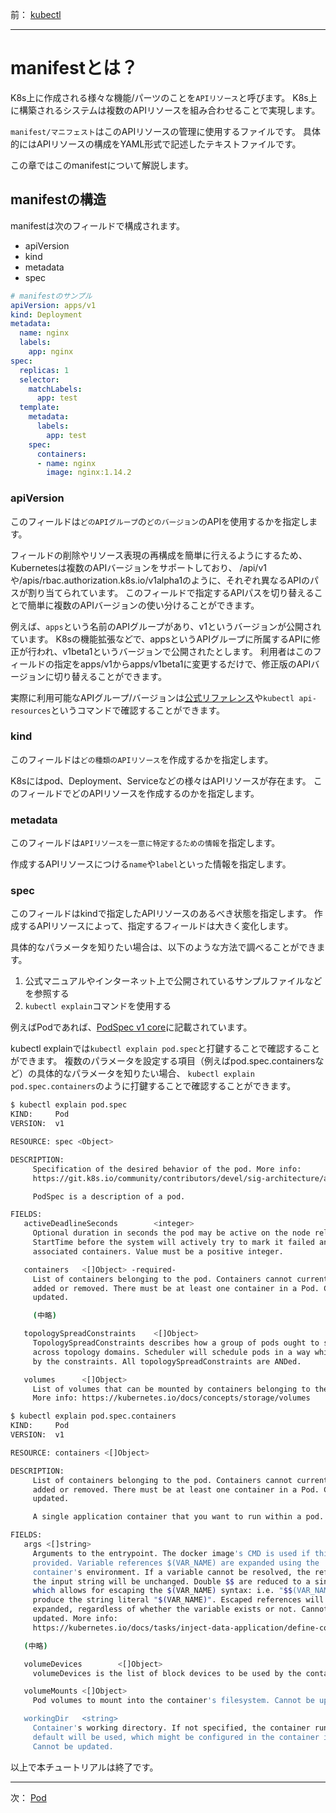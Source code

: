 前： [kubectl](./kubectl.md)

---

# manifestとは？

K8s上に作成される様々な機能/パーツのことを`APIリソース`と呼びます。
K8s上に構築されるシステムは複数のAPIリソースを組み合わせることで実現します。

`manifest/マニフェスト`はこのAPIリソースの管理に使用するファイルです。
具体的にはAPIリソースの構成をYAML形式で記述したテキストファイルです。

この章ではこのmanifestについて解説します。

## manifestの構造

manifestは次のフィールドで構成されます。

- apiVersion
- kind
- metadata
- spec

```yml
# manifestのサンプル
apiVersion: apps/v1
kind: Deployment
metadata:
  name: nginx
  labels:
    app: nginx
spec:
  replicas: 1
  selector:
    matchLabels:
      app: test
  template:
    metadata:
      labels:
        app: test
    spec:
      containers:
      - name: nginx
        image: nginx:1.14.2
```

### apiVersion

このフィールドは`どのAPIグループ`の`どのバージョン`のAPIを使用するかを指定します。

フィールドの削除やリソース表現の再構成を簡単に行えるようにするため、Kubernetesは複数のAPIバージョンをサポートしており、
/api/v1や/apis/rbac.authorization.k8s.io/v1alpha1のように、それぞれ異なるAPIのパスが割り当てられています。
このフィールドで指定するAPIパスを切り替えることで簡単に複数のAPIバージョンの使い分けることができます。

例えば、`apps`という名前のAPIグループがあり、v1というバージョンが公開されています。
K8sの機能拡張などで、appsというAPIグループに所属するAPIに修正が行われ、v1beta1というバージョンで公開されたとします。
利用者はこのフィールドの指定をapps/v1からapps/v1beta1に変更するだけで、修正版のAPIバージョンに切り替えることができます。

実際に利用可能なAPIグループ/バージョンは[公式リファレンス][1]や`kubectl api-resources`というコマンドで確認することができます。

[1]:https://kubernetes.io/docs/reference/generated/kubernetes-api/v1.22/#-strong-api-groups-strong-

### kind

このフィールドは`どの種類のAPIリソース`を作成するかを指定します。

K8sにはpod、Deployment、Serviceなどの様々はAPIリソースが存在ます。
このフィールドでどのAPIリソースを作成するのかを指定します。

### metadata

このフィールドは`APIリソースを一意に特定するための情報`を指定します。

作成するAPIリソースにつける`name`や`label`といった情報を指定します。

### spec

このフィールドはkindで指定したAPIリソースのあるべき状態を指定します。
作成するAPIリソースによって、指定するフィールドは大きく変化します。

具体的なパラメータを知りたい場合は、以下のような方法で調べることができます。

1. 公式マニュアルやインターネット上で公開されているサンプルファイルなどを参照する
1. `kubectl explain`コマンドを使用する

例えばPodであれば、[PodSpec v1 core][1]に記載されています。

kubectl explainでは`kubectl explain pod.spec`と打鍵することで確認することができます。
複数のパラメータを設定する項目（例えばpod.spec.containersなど）の具体的なパラメータを知りたい場合、
`kubectl explain pod.spec.containers`のように打鍵することで確認することができます。

```bash
$ kubectl explain pod.spec
KIND:     Pod
VERSION:  v1

RESOURCE: spec <Object>

DESCRIPTION:
     Specification of the desired behavior of the pod. More info:
     https://git.k8s.io/community/contributors/devel/sig-architecture/api-conventions.md#spec-and-status

     PodSpec is a description of a pod.

FIELDS:
   activeDeadlineSeconds        <integer>
     Optional duration in seconds the pod may be active on the node relative to
     StartTime before the system will actively try to mark it failed and kill
     associated containers. Value must be a positive integer.

   containers   <[]Object> -required-
     List of containers belonging to the pod. Containers cannot currently be
     added or removed. There must be at least one container in a Pod. Cannot be
     updated.

     (中略)

   topologySpreadConstraints    <[]Object>
     TopologySpreadConstraints describes how a group of pods ought to spread
     across topology domains. Scheduler will schedule pods in a way which abides
     by the constraints. All topologySpreadConstraints are ANDed.

   volumes      <[]Object>
     List of volumes that can be mounted by containers belonging to the pod.
     More info: https://kubernetes.io/docs/concepts/storage/volumes
```

```bash
$ kubectl explain pod.spec.containers
KIND:     Pod
VERSION:  v1

RESOURCE: containers <[]Object>

DESCRIPTION:
     List of containers belonging to the pod. Containers cannot currently be
     added or removed. There must be at least one container in a Pod. Cannot be
     updated.

     A single application container that you want to run within a pod.

FIELDS:
   args <[]string>
     Arguments to the entrypoint. The docker image's CMD is used if this is not
     provided. Variable references $(VAR_NAME) are expanded using the
     container's environment. If a variable cannot be resolved, the reference in
     the input string will be unchanged. Double $$ are reduced to a single $,
     which allows for escaping the $(VAR_NAME) syntax: i.e. "$$(VAR_NAME)" will
     produce the string literal "$(VAR_NAME)". Escaped references will never be
     expanded, regardless of whether the variable exists or not. Cannot be
     updated. More info:
     https://kubernetes.io/docs/tasks/inject-data-application/define-command-argument-container/#running-a-command-in-a-shell

   (中略)

   volumeDevices        <[]Object>
     volumeDevices is the list of block devices to be used by the container.

   volumeMounts <[]Object>
     Pod volumes to mount into the container's filesystem. Cannot be updated.

   workingDir   <string>
     Container's working directory. If not specified, the container runtime's
     default will be used, which might be configured in the container image.
     Cannot be updated.
```

[1]:https://kubernetes.io/docs/reference/generated/kubernetes-api/v1.22/#podspec-v1-core

以上で本チュートリアルは終了です。

---

次： [Pod](Pod.md)
